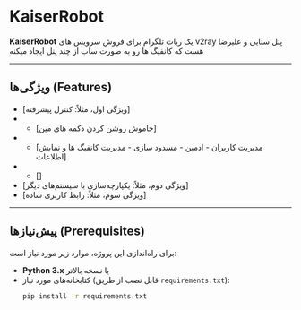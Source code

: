 # KaiserRobot

**KaiserRobot** 
یک ربات تلگرام برای فروش سرویس های v2ray پنل سنایی و علیرضا هست که کانفیگ ها رو به صورت ساب از چند پنل ایجاد میکنه

---

## ویژگی‌ها (Features)
- [ویژگی اول، مثلاً: کنترل پیشرفته]
- - [خاموش روشن کردن دکمه های مین]
- - [مدیریت کاربران - ادمین - مسدود سازی - مدیریت کانفیگ ها و نمایش اطلاعات]
- - []
- [ویژگی دوم، مثلاً: یکپارچه‌سازی با سیستم‌های دیگر]
- [ویژگی سوم، مثلاً: رابط کاربری ساده]

---

## پیش‌نیازها (Prerequisites)
برای راه‌اندازی این پروژه، موارد زیر مورد نیاز است:
- **Python 3.x** یا نسخه بالاتر
- کتابخانه‌های مورد نیاز (قابل نصب از طریق `requirements.txt`):
  ```bash
  pip install -r requirements.txt

